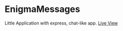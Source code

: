 # EnigmaMessages
Little Application with express, chat-like app.
[Live View](https://safe-spire-97765.herokuapp.com)

